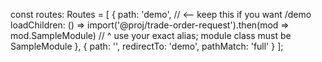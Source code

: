 const routes: Routes = [
  {
    path: 'demo', // <-- keep this if you want /demo
    loadChildren: () =>
      import('@proj/trade-order-request').then(mod => mod.SampleModule)
      // ^ use your exact alias; module class must be SampleModule
  },
  { path: '', redirectTo: 'demo', pathMatch: 'full' }
];
